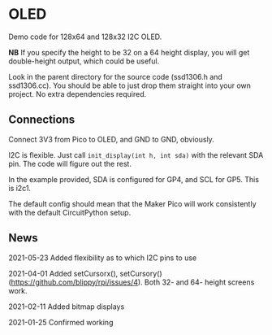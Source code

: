 # OLED

Demo code for 128x64 and 128x32 I2C OLED.

**NB** If you specify the height to be 32 on a 64 height display, you
will get double-height output, which could be useful.

Look in the parent directory for the source code (ssd1306.h and ssd1306.cc).
You should be able to just drop them straight into your own project.
No extra dependencies required.

## Connections

Connect 3V3 from Pico to OLED, and GND to GND, obviously.

I2C is flexible. Just call `init_display(int h, int sda)` with the relevant SDA pin. 
The code will figure out the rest.

In the example provided, SDA is configured for GP4, and SCL for GP5. 
This is i2c1.

The default config should mean that the Maker Pico will work 
consistently with the
default CircuitPython setup.




## News

2021-05-23 Added flexibility as to which I2C pins to use

2021-04-01 Added setCursorx(), setCursory() (https://github.com/blippy/rpi/issues/4). Both 32- and
64- height screens work.

2021-02-11 Added bitmap displays

2021-01-25 Confirmed working
